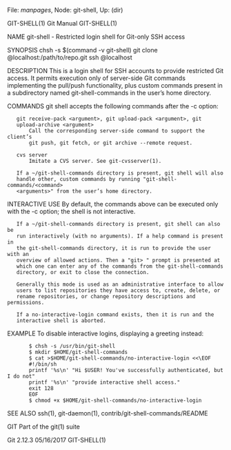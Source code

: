 File: *manpages*,  Node: git-shell,  Up: (dir)

GIT-SHELL(1)                      Git Manual                      GIT-SHELL(1)



NAME
       git-shell - Restricted login shell for Git-only SSH access

SYNOPSIS
       chsh -s $(command -v git-shell) <user>
       git clone <user>@localhost:/path/to/repo.git
       ssh <user>@localhost


DESCRIPTION
       This is a login shell for SSH accounts to provide restricted Git
       access. It permits execution only of server-side Git commands
       implementing the pull/push functionality, plus custom commands present
       in a subdirectory named git-shell-commands in the user’s home
       directory.

COMMANDS
       git shell accepts the following commands after the -c option:

       git receive-pack <argument>, git upload-pack <argument>, git
       upload-archive <argument>
           Call the corresponding server-side command to support the client’s
           git push, git fetch, or git archive --remote request.

       cvs server
           Imitate a CVS server. See git-cvsserver(1).

       If a ~/git-shell-commands directory is present, git shell will also
       handle other, custom commands by running "git-shell-commands/<command>
       <arguments>" from the user’s home directory.

INTERACTIVE USE
       By default, the commands above can be executed only with the -c option;
       the shell is not interactive.

       If a ~/git-shell-commands directory is present, git shell can also be
       run interactively (with no arguments). If a help command is present in
       the git-shell-commands directory, it is run to provide the user with an
       overview of allowed actions. Then a "git> " prompt is presented at
       which one can enter any of the commands from the git-shell-commands
       directory, or exit to close the connection.

       Generally this mode is used as an administrative interface to allow
       users to list repositories they have access to, create, delete, or
       rename repositories, or change repository descriptions and permissions.

       If a no-interactive-login command exists, then it is run and the
       interactive shell is aborted.

EXAMPLE
       To disable interactive logins, displaying a greeting instead:

           $ chsh -s /usr/bin/git-shell
           $ mkdir $HOME/git-shell-commands
           $ cat >$HOME/git-shell-commands/no-interactive-login <<\EOF
           #!/bin/sh
           printf '%s\n' "Hi $USER! You've successfully authenticated, but I do not"
           printf '%s\n' "provide interactive shell access."
           exit 128
           EOF
           $ chmod +x $HOME/git-shell-commands/no-interactive-login


SEE ALSO
       ssh(1), git-daemon(1), contrib/git-shell-commands/README

GIT
       Part of the git(1) suite



Git 2.12.3                        05/16/2017                      GIT-SHELL(1)
